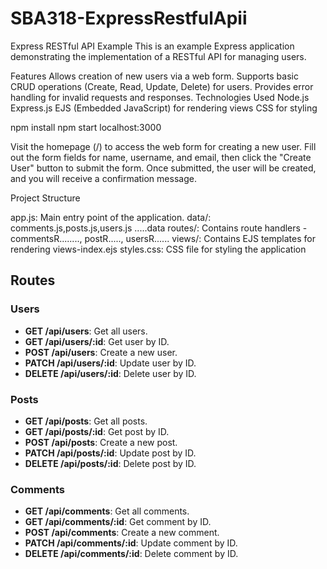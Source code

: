 # SBA318-ExpressRestfulApii
Express RESTful API Example
This is an example Express application demonstrating the implementation of a RESTful API for managing users.

Features
Allows creation of new users via a web form.
Supports basic CRUD operations (Create, Read, Update, Delete) for users.
Provides error handling for invalid requests and responses.
Technologies Used
Node.js
Express.js
EJS (Embedded JavaScript) for rendering views
CSS for styling


npm install
npm start
localhost:3000 

Visit the homepage (/) to access the web form for creating a new user.
Fill out the form fields for name, username, and email, then click the "Create User" button to submit the form.
Once submitted, the user will be created, and you will receive a confirmation message.

Project Structure

app.js: Main entry point of the application.
data/: comments.js,posts.js,users.js .....data
routes/: Contains route handlers -commentsR........, postR....., usersR......
views/: Contains EJS templates for rendering views-index.ejs
styles.css: CSS file for styling the application

## Routes

### Users

- **GET /api/users**: Get all users.
- **GET /api/users/:id**: Get user by ID.
- **POST /api/users**: Create a new user.
- **PATCH /api/users/:id**: Update user by ID.
- **DELETE /api/users/:id**: Delete user by ID.

### Posts

- **GET /api/posts**: Get all posts.
- **GET /api/posts/:id**: Get post by ID.
- **POST /api/posts**: Create a new post.
- **PATCH /api/posts/:id**: Update post by ID.
- **DELETE /api/posts/:id**: Delete post by ID.

### Comments

- **GET /api/comments**: Get all comments.
- **GET /api/comments/:id**: Get comment by ID.
- **POST /api/comments**: Create a new comment.
- **PATCH /api/comments/:id**: Update comment by ID.
- **DELETE /api/comments/:id**: Delete comment by ID.
